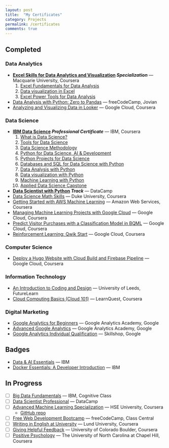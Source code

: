 ```yaml
---
layout: post
title:  "My Certificates"
category: Projects
permalink: /certificates
comments: true
---
```



## Completed

### Data Analytics

- __[Excel Skills for Data Analytics and Visualization](https://www.coursera.org/account/accomplishments/specialization/certificate/JPSCXZDVW59S) *Specialization*__ — Macquarie University, Coursera
  1. [Excel Fundamentals for Data Analysis](https://www.coursera.org/account/accomplishments/certificate/CF5M9KJSF6FJ)
  2. [Data visualization in Excel](https://www.coursera.org/account/accomplishments/certificate/28PBSELX82RL)
  3. [Excel Power Tools for Data Analysis](https://www.coursera.org/account/accomplishments/certificate/J757E7VERRH4)
- [Data Analysis with Python: Zero to Pandas](https://jovian.ai/certificate/MFQTENRUGY) — freeCodeCamp, Jovian
- [Analyzing and Visualizing Data in Looker](https://www.coursera.org/account/accomplishments/certificate/C2VY26Y6UY3J) — Google Cloud, Coursera

### Data Science

- __[IBM Data Science](https://www.coursera.org/account/accomplishments/specialization/certificate/A4USAAU3W4M6) *Professional Certificate*__ — IBM, Coursera
  1. [What is Data Science?](https://www.coursera.org/account/accomplishments/certificate/3G3M8ED75LKK)
  2. [Tools for Data Science](https://www.coursera.org/account/accomplishments/certificate/6SPBFNDNX5Q4)
  3. [Data Science Methodology](https://www.coursera.org/account/accomplishments/certificate/HXR3TWUWULNJ)
  4. [Python for Data Science, AI & Development](https://www.coursera.org/account/accomplishments/certificate/ASKQQ9K48MMQ)
  5. [Python Projects for Data Science](https://www.coursera.org/account/accomplishments/certificate/QYMFS8VVT59J)
  6. [Databases and SQL for Data Science with Python](https://www.coursera.org/account/accomplishments/certificate/EN59SS23PHF5)
  7. [Data Analysis with Python](https://www.coursera.org/account/accomplishments/certificate/CNNNBGZUR8DN)
  8. [Data visualization with Python](https://www.coursera.org/account/accomplishments/certificate/D52PZF67SKXN)
  9. [Machine Learning with Python](https://www.coursera.org/account/accomplishments/certificate/2MYKDQ4Y24MW)
  10. [Applied Data Science Capstone](https://www.coursera.org/account/accomplishments/certificate/P57ULF9LQYV4)
- __[Data Scientist with Python](https://www.datacamp.com/statement-of-accomplishment/track/4849489253970474936ad81a1fe5bbaa626926ef) *Track*__ — DataCamp
- [Data Science Math Skills](https://www.coursera.org/account/accomplishments/certificate/MDKPBC3CG8GS) — Duke University, Coursera
- [Getting Started with AWS Machine Learning](https://www.coursera.org/account/accomplishments/certificate/MV62WRYU8634) — Amazon Web Services, Coursera
- [Managing Machine Learning Projects with Google Cloud](https://www.coursera.org/account/accomplishments/certificate/PUU9APXTERHG) — Google Cloud, Coursera
- [Predict Visitor Purchases with a Classification Model in BQML](https://www.coursera.org/account/accomplishments/certificate/PD5V4ZREXBT9) — Google Cloud, Coursera
- [Reinforcement Learning: Qwik Start](https://www.coursera.org/account/accomplishments/certificate/MCRJ8MS5F3ZJ) — Google Cloud, Coursera

### Computer Science

- [Deploy a Hugo Website with Cloud Build and Firebase Pipeline](https://www.coursera.org/account/accomplishments/certificate/V37FZ6QMMH2R) — Google Cloud, Coursera

### Information Technology

- [An Introduction to Coding and Design](https://www.futurelearn.com/awards/bvzokv5) — University of Leeds, FutureLearn
- [Cloud Computing Basics (Cloud 101)](https://www.coursera.org/account/accomplishments/certificate/2HDS7YPSGLNQ) — LearnQuest, Coursera

### Digital Marketing

- [Google Analytics for Beginners](https://analytics.google.com/analytics/academy/certificate/K287ueqBS5elY08OFJHiZg) — Google Analytics Academy, Google
- [Advanced Google Analytics](https://analytics.google.com/analytics/academy/certificate/zfOtNeuTQma-STKtlFAibA) — Google Analytics Academy, Google
- [Google Analytics Individual Qualification](https://skillshop.exceedlms.com/student/award/mG7sSmMNLz2HQQWcER8CdJAb) — Skillshop, Google

## Badges

- [Data & AI Essentials](https://www.credly.com/badges/1529862c-0471-48f9-8d87-2753a544e2db) — IBM
- [Docker Essentials: A Developer Introduction](https://www.credly.com/badges/c64531c8-f7b9-425c-8721-1ef66151e51a) — IBM

## In Progress

- [ ] [Big Data Fundamentals](https://cognitiveclass.ai/learn/big-data) — IBM, Cognitive Class
- [ ] [Data Scientist Professional](https://app.datacamp.com/certification) — DataCamp
- [ ] [Advanced Machine Learning Specialization](https://www.coursera.org/specializations/aml) — HSE University, Coursera
  - [GitHub repo](https://github.com/qiaohuang/Advanced-Machine-Learning)
- [ ] [Free Web Development Bootcamp](https://www.classcentral.com/study-group/webdev-bootcamp-fall-2021) — freeCodeCamp, Class Central
- [ ] [Writing in English at University](https://www.coursera.org/learn/writing-english-university) — Lund University, Coursera
- [ ] [Giving Helpful Feedback](https://www.coursera.org/learn/feedback) — University of Colorado Boulder, Coursera
- [ ] [Positive Psychology](https://www.coursera.org/learn/positive-psychology) — The University of North Carolina at Chapel Hill, Coursera
